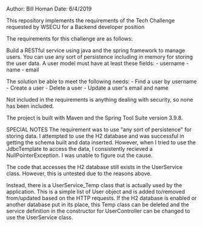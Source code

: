 Author:  Bill Homan
Date:    6/4/2019

This repository implements the requirements of the Tech Challenge requested by WSECU for a Backend developer position

The requirements for this challenge are as follows:

Build a RESTful service using java and the spring framework to manage users. You can use any sort of persistence including in memory for storing the user data.
A user model must have at least these fields:
    - username
    - name
    - email
 
The solution be able to meet the following needs:
    - Find a user by username
    - Create a user
    - Delete a user
    - Update a user's email and name

Not included in the requirements is anything dealing with security, so none has been included.

The project is built with Maven and the Spring Tool Suite version 3.9.8.  

SPECIAL NOTES
The requirement was to use "any sort of persistence" for storing data.  I attempted to use the H2 database and was successful in getting
the schema built and data inserted.  However, when I tried to use the JdbcTemplate to access the data, I consistently recieved a
NullPointerException.  I was unable to figure out the cause.

The code that accesses the H2 database still exists in the UserService class.  However, this is untested due to the reasons above.

Instead, there is a UserService_Temp class that is actually used by the application.  This is a simple list of User object and is
added to/removed from/updated based on the HTTP requests.  If the H2 database is enabled or another database put in its place, 
this Temp class can be deleted and the service definition in the constructor for UserController can be changed to use the
UserService class.
